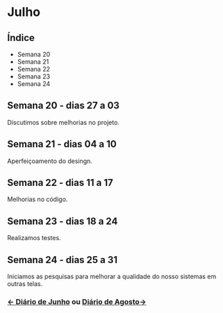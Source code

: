 # Julho

## Índice
* Semana 20
* Semana 21
* Semana 22 
* Semana 23 
* Semana 24 


## Semana 20 - dias 27 a 03
Discutimos sobre melhorias no projeto.

## Semana 21 - dias 04 a 10
Aperfeiçoamento do desingn.

## Semana 22 - dias 11 a 17
Melhorias no código.

## Semana 23 - dias 18 a 24
Realizamos testes.

## Semana 24 - dias 25 a 31
Iniciamos as pesquisas para melhorar a qualidade do nosso sistemas em outras telas.

### [← Diário de Junho](https://github.com/NatanPolsak/Programirins-by-VP/blob/main/diario/Junho.md) ou [Diário de Agosto→](https://github.com/NatanPolsak/Programirins-by-VP/blob/main/diario/Agosto.md)
